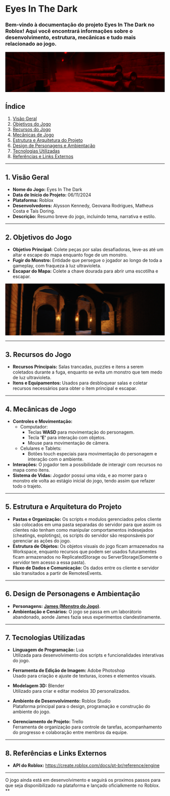 # Eyes In The Dark

### Bem-vindo à documentação do projeto **Eyes In The Dark** no Roblox! Aqui você encontrará informações sobre o desenvolvimento, estrutura, mecânicas e tudo mais relacionado ao jogo.

<img src="Visuals/Red-Room.png">

## Índice

1. [Visão Geral](#1-visão-geral)
2. [Objetivos do Jogo](#2-objetivos-do-jogo)
3. [Recursos do Jogo](#3-recursos-do-jogo)
4. [Mecânicas de Jogo](#4-mecânicas-de-jogo)
5. [Estrutura e Arquitetura do Projeto](#5-estrutura-e-arquitetura-do-projeto)
6. [Design de Personagens e Ambientação](#6-design-de-personagens-e-ambientação)
7. [Tecnologias Utilizadas](#7-tecnologias-utilizadas)
8. [Referências e Links Externos](#8-referências-e-links-externos)

---

## 1. Visão Geral

- **Nome do Jogo:** Eyes In The Dark
- **Data de Início do Projeto:** 06/11/2024
- **Plataforma:** Roblox
- **Desenvolvedores:** Alysson Kennedy, Geovana Rodrigues, Matheus Costa e Taís Doring.
- **Descrição:** Resumo breve do jogo, incluindo tema, narrativa e estilo.

---

## 2. Objetivos do Jogo

- **Objetivo Principal:** Colete peças por salas desafiadoras, leve-as até um altar e escape do mapa enquanto foge de um monstro.
- **Fugir do Monstro:** Entidade que persegue o jogador ao longo de toda a gameplay, com fraqueza à luz ultravioleta.
- **Escapar do Mapa:** Colete a chave dourada para abrir uma escotilha e escapar.

<img src="Visuals/Medieval-Yard.png">

---

## 3. Recursos do Jogo

- **Recursos Principais:** Salas trancadas, puzzles e itens a serem coletados durante a fuga, enquanto se evita um monstro que tem medo de luz ultravioleta.
- **Itens e Equipamentos:** Usados para desbloquear salas e coletar recursos necessários para obter o item principal e escapar.

---

## 4. Mecânicas de Jogo

- **Controles e Movimentação:**
  - Computador:
    - Teclas **WASD** para movimentação do personagem.
    - Tecla **'E'** para interação com objetos.
    - Mouse para movimentação de câmera.
  - Celulares e Tablets:
    - Botões touch especiais para movimentação do personagem e interação com o ambiente.
- **Interações:** O jogador tem a possibilidade de interagir com recursos no mapa como itens.
- **Sistema de Vidas:** Jogador possui uma vida, e ao morrer para o monstro ele volta ao estágio inicial do jogo, tendo assim que refazer todo o trajeto.

---

## 5. Estrutura e Arquitetura do Projeto

- **Pastas e Organização:** Os scripts e modulos gerenciados pelos cliente são colocados em uma pasta separadas do servidor para que assim os clientes não tenham como manipular comportamentos indesejados (cheatings, explotings), os scripts do servidor são responsáveis por gerenciar as ações do jogo.
- **Estrutura de Objetos:** Os objetos visuais do jogo ficam armazenados na Workspace, enquanto recursos que podem ser usados futuramentes ficam armazenados no ReplicatedStorage ou ServerStorage(Somente o servidor tem acesso a essa pasta).
- **Fluxo de Dados e Comunicação:** Os dados entre os cliente e servidor são transitados a partir de RemotesEvents.

---

## 6. Design de Personagens e Ambientação
- **Personagens:** [**James (Monstro do Jogo)**](https://github.com/AlyssonKe/Eyes-In-The-Dark/tree/main/Monster).
- **Ambientação e Cenários:** O jogo se passa em um laborátorio abandonado, aonde James fazia seus experimentos clandestinamente.


---

## 7. Tecnologias Utilizadas

- **Linguagem de Programação:** Lua  
  Utilizada para desenvolvimento dos scripts e funcionalidades interativas do jogo.

- **Ferramenta de Edição de Imagem:** Adobe Photoshop  
  Usado para criação e ajuste de texturas, ícones e elementos visuais.

- **Modelagem 3D:** Blender  
  Utilizado para criar e editar modelos 3D personalizados.

- **Ambiente de Desenvolvimento:** Roblox Studio  
  Plataforma principal para o design, programação e construção do ambiente do jogo.

- **Gerenciamento de Projeto:** Trello  
  Ferramenta de organização para controle de tarefas, acompanhamento do progresso e colaboração entre membros da equipe.

---

## 8. Referências e Links Externos

- **API do Roblox:** https://create.roblox.com/docs/pt-br/reference/engine
  
---

O jogo ainda está em desenvolvimento e seguirá os proximos passos para que seja disponibilizado na plataforma e lançado oficialkmente no Roblox. **
